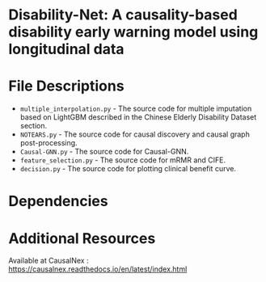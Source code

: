 # Disability-Net: A causality-based disability early warning model using longitudinal data
# File Descriptions
* `multiple_interpolation.py` - The source code for multiple imputation based on LightGBM described in the Chinese Elderly Disability Dataset section.
* `NOTEARS.py` - The source code for causal discovery and causal graph post-processing.
* `Causal-GNN.py` - The source code for Causal-GNN.
* `feature_selection.py` - The source code for mRMR and CIFE.
* `decision.py` - The source code for plotting clinical benefit curve.
# Dependencies
# Additional Resources
Available at CausalNex : https://causalnex.readthedocs.io/en/latest/index.html
